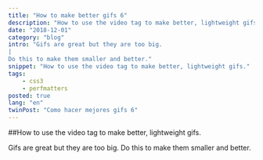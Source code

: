 ```yaml
---
title: "How to make better gifs 6"
description: "How to use the video tag to make better, lightweight gifs."
date: "2018-12-01"
category: "blog"
intro: "Gifs are great but they are too big.
|
Do this to make them smaller and better."
snippet: "How to use the video tag to make better, lightweight gifs."
tags:
    - css3
    - perfmatters
posted: true
lang: "en"
twinPost: "Como hacer mejores gifs 6"
---
```


##How to use the video tag to make better, lightweight gifs.

Gifs are great but they are too big. Do this to make them smaller and better.